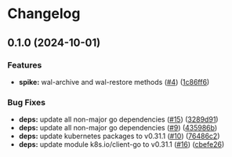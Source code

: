 # Changelog

## 0.1.0 (2024-10-01)


### Features

* **spike:** wal-archive and wal-restore methods ([#4](https://github.com/cloudnative-pg/plugin-barman-cloud/issues/4)) ([1c86ff6](https://github.com/cloudnative-pg/plugin-barman-cloud/commit/1c86ff65747b5b348fb1ed2b0e5b0594fd156116))


### Bug Fixes

* **deps:** update all non-major go dependencies ([#15](https://github.com/cloudnative-pg/plugin-barman-cloud/issues/15)) ([3289d91](https://github.com/cloudnative-pg/plugin-barman-cloud/commit/3289d91db4f924bad2f7f6dc8901f4544616233e))
* **deps:** update all non-major go dependencies ([#9](https://github.com/cloudnative-pg/plugin-barman-cloud/issues/9)) ([435986b](https://github.com/cloudnative-pg/plugin-barman-cloud/commit/435986b7a1e7bf9e5d4d1c018c37fd6e28f2aaa7))
* **deps:** update kubernetes packages to v0.31.1 ([#10](https://github.com/cloudnative-pg/plugin-barman-cloud/issues/10)) ([76486c2](https://github.com/cloudnative-pg/plugin-barman-cloud/commit/76486c28637fa10be3b8b5f260d5b626ac142ca4))
* **deps:** update module k8s.io/client-go to v0.31.1 ([#16](https://github.com/cloudnative-pg/plugin-barman-cloud/issues/16)) ([cbefe26](https://github.com/cloudnative-pg/plugin-barman-cloud/commit/cbefe26440203e88f8d60335b64f32b01249ba0d))
